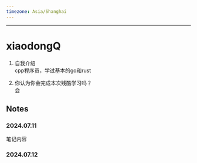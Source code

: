 ```yaml
---
timezone: Asia/Shanghai
---
```


---

# xiaodongQ

1. 自我介绍  
cpp程序员，学过基本的go和rust

2. 你认为你会完成本次残酷学习吗？  
会

## Notes

<!-- Content_START -->

### 2024.07.11

笔记内容

### 2024.07.12

<!-- Content_END -->
